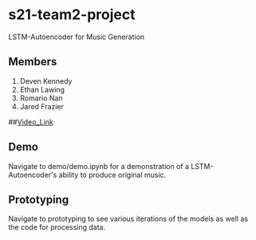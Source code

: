 # s21-team2-project

LSTM-Autoencoder for Music Generation

## Members

1. Deven Kennedy
2. Ethan Lawing
3. Romario Nan
4. Jared Frazier


##[Video_Link](https://youtu.be/218ptA8V1RQ)
## Demo

Navigate to demo/demo.ipynb for a demonstration of a LSTM-Autoencoder's ability to produce original music.

## Prototyping

Navigate to prototyping to see various iterations of the models as well as the code for processing data.
